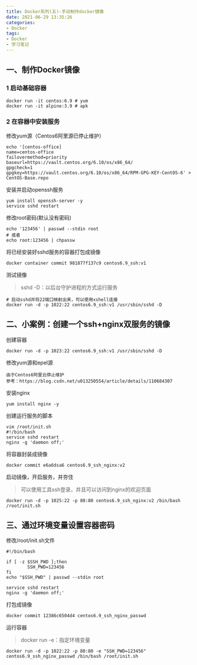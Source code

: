 ```yaml
---
title: Docker系列(五)-手动制作docker镜像
date: 2021-06-29 13:35:26
categories:
- Docker
tags:
- Docker
- 学习笔记
---
```


## 一、制作Docker镜像

### 1 启动基础容器

```she
docker run -it centos:6.9 # yum
docker run -it alpine:3.9 # apk
```

### 2 在容器中安装服务

修改yum源（Centos6阿里源已停止维护）

```shell
echo '[centos-office]
name=centos-office
failovermethod=priority
baseurl=https://vault.centos.org/6.10/os/x86_64/
gpgcheck=1
gpgkey=https://vault.centos.org/6.10/os/x86_64/RPM-GPG-KEY-CentOS-6' > CentOS-Base.repo
```

安装并启动openssh服务

```shell
yum install openssh-server -y
service sshd restart
```

修改root密码(默认没有密码)

```shell
echo '123456' | passwd --stdin root
# 或者
echo root:123456 | chpassw
```

将已经安装好sshd服务的容器打包成镜像

```shell
docker container commit 981877f137c9 centos6.9_ssh:v1
```

测试镜像

>sshd -D：以后台守护进程的方式运行服务

```shell
# 启动sshd并将22端口映射出来，可以使用xshell连接
docker run -d -p 1022:22 centos6.9_ssh:v1 /usr/sbin/sshd -D
```

## 二、小案例：创建一个ssh+nginx双服务的镜像

创建容器

```shell
docker run -d -p 1023:22 centos6.9_ssh:v1 /usr/sbin/sshd -D
```

修改yum源和epel源

```she
由于Centos6阿里云停止维护
参考：https://blog.csdn.net/u013250554/article/details/110684307
```

安装nginx

```shell
yum install nginx -y
```

创建运行服务的脚本

```shell
vim /root/init.sh
#!/bin/bash
service sshd restart
nginx -g 'daemon off;'
```

将容器封装成镜像

```shell
docker commit e6a6dsa6 centos6.9_ssh_nginx:v2
```

启动镜像，开启服务，并夯住

>可以使用工具ssh登录，并且可以访问到nginx的欢迎页面

```shell
docker run -d -p 1025:22 -p 80:80 centos6.9_ssh_nginx:v2 /bin/bash /root/init.sh
```

## 三、通过环境变量设置容器密码

修改/root/init.sh文件

```shell
#!/bin/bash

if [ -z $SSH_PWD ];then
        SSH_PWD=123456
fi
echo "$SSH_PWD" | passwd --stdin root

service sshd restart
nginx -g 'daemon off;'
```

打包成镜像

```shell
docker commit 12386c6504d4 centos6.9_ssh_nginx_passwd
```

运行容器

>docker run -e：指定环境变量

```shell
docker run -d -p 1022:22 -p 80:80 -e "SSH_PWD=123456" centos6.9_ssh_nginx_passwd /bin/bash /root/init.sh
```

